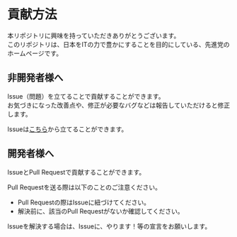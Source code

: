 # 貢献方法

本リポジトリに興味を持っていただきありがとうございます。        
このリポジトリは、日本をITの力で豊かにすることを目的にしている、先進党のホームページです。

## 非開発者様へ

Issue（問題）を立てることで貢献することができます。     
お気づきになった改善点や、修正が必要なバグなどは報告していただけると修正します。

Issueは[こちら](https://github.com/senshintou/web-site/issues)から立てることができます。

## 開発者様へ

IssueとPull Requestで貢献することができます。

Pull Requestを送る際は以下のことのご注意ください。

- Pull Requestの際はIssueに紐づけてください。
- 解決前に、該当のPull Requestがないか確認してください。

Issueを解決する場合は、Issueに、やります！等の宣言をお願いします。